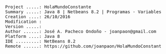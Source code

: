 <pre>

Project .....: HolaMundoConstante
Summary .....: Java 8 | Netbeans 8.2 | Programas - Variables/Constantes #01
Creation ....: 26/10/2016
Modification : 
Version .....: 
Author ......: José A. Pacheco Ondoño - joanpaon@gmail.com
Platform ....: Java 8
IDE .........: NetBeans 8.2
Remote ......: https://github.com/joanpaon/HolaMundoConstante.git

</pre>
